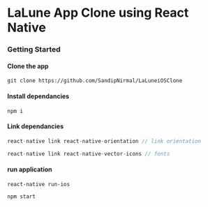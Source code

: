 # LaLune App Clone using React Native

### Getting Started

#### Clone the app

```
git clone https://github.com/SandipNirmal/LaLuneiOSClone
```

#### Install dependancies

```
npm i
```


#### Link dependancies

``` JavaScript
react-native link react-native-orientation // link orientation

react-native link react-native-vector-icons // fonts

```
#### run application

```
react-native run-ios

npm start
```
